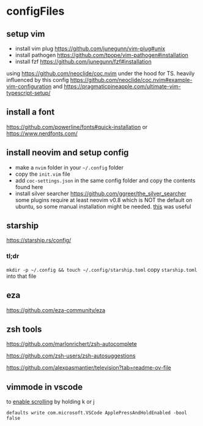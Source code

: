 # configFiles

## setup vim
- install vim plug https://github.com/junegunn/vim-plug#unix
- install pathogen https://github.com/tpope/vim-pathogen#installation
- install fzf https://github.com/junegunn/fzf#installation

using https://github.com/neoclide/coc.nvim under the hood for TS. heavily influenced by this config
https://github.com/neoclide/coc.nvim#example-vim-configuration
and 
https://pragmaticpineapple.com/ultimate-vim-typescript-setup/
 
## install a font
 https://github.com/powerline/fonts#quick-installation
 or 
 https://www.nerdfonts.com/

## install neovim and setup config
- make a `nvim` folder in your `~/.config` folder
- copy the `init.vim` file
- add `coc-settings.json` in the same config folder and copy the contents found here
- install silver searcher https://github.com/ggreer/the_silver_searcher
some plugins require at least neovim v0.8 which is NOT the default on ubuntu, so some manual installation might be needed.
[this](https://linuxopsys.com/topics/install-neovim-ubuntu-and-plugins) was useful
 

## starship
https://starship.rs/config/

### tl;dr

`mkdir -p ~/.config && touch ~/.config/starship.toml`
copy `starship.toml` into that file

## eza
https://github.com/eza-community/eza

## zsh tools
https://github.com/marlonrichert/zsh-autocomplete

https://github.com/zsh-users/zsh-autosuggestions

https://github.com/alexpasmantier/television?tab=readme-ov-file

## vimmode in vscode
to [enable scrolling](https://knowledgebase.constantcontact.com/articles/KnowledgeBase/12509-Mac-Vertical-Scroll-Bars-Missing-From-Toolbar?lang=en_US) by holding k or j
```
defaults write com.microsoft.VSCode ApplePressAndHoldEnabled -bool false
```

